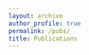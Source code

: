 ```yaml
---
layout: archive
author_profile: true
permalink: /pubs/
title: Publications
---
```


<script src="https://bibbase.org/show?bib=https%3A%2F%2Fapi.zotero.org%2Fusers%2F5306497%2Fcollections%2FHVCYR6QM%2Fitems%3Fkey%3DkLj9Y2QS4wKQwtHaxdrbIgOf%26format%3Dbibtex%26limit%3D100&theme=side&jsonp=1"></script> 